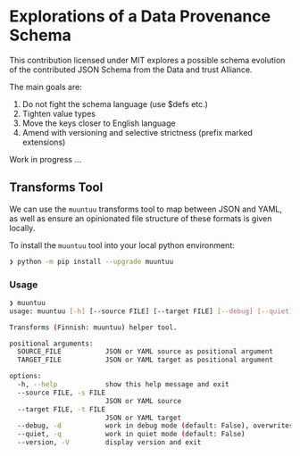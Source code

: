 # Explorations of a Data Provenance Schema

This contribution licensed under MIT explores a possible schema evolution of the
contributed JSON Schema from the Data and trust Alliance.

The main goals are:

1. Do not fight the schema language (use $defs etc.)
2. Tighten value types
3. Move the keys closer to English language
4. Amend with versioning and selective strictness (prefix marked extensions)

Work in progress ...

## Transforms Tool

We can use the `muuntuu` transforms tool to map between JSON and YAML,
as well as ensure an opinionated file structure of these formats is given locally.

To install the `muuntuu` tool into your local python environment:

```bash
❯ python -m pip install --upgrade muuntuu
```

### Usage

```bash
❯ muuntuu
usage: muuntuu [-h] [--source FILE] [--target FILE] [--debug] [--quiet] [--version] [SOURCE_FILE] [TARGET_FILE]

Transforms (Finnish: muuntuu) helper tool.

positional arguments:
  SOURCE_FILE           JSON or YAML source as positional argument
  TARGET_FILE           JSON or YAML target as positional argument

options:
  -h, --help            show this help message and exit
  --source FILE, -s FILE
                        JSON or YAML source
  --target FILE, -t FILE
                        JSON or YAML target
  --debug, -d           work in debug mode (default: False), overwrites any environment variable TRANSFORMS_DEBUG value
  --quiet, -q           work in quiet mode (default: False)
  --version, -V         display version and exit
```

